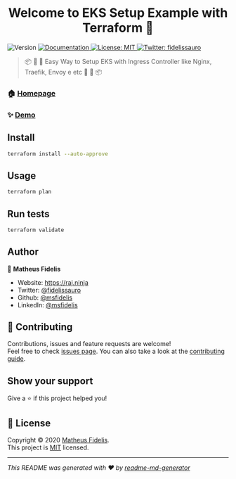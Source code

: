 <h1 align="center">Welcome to EKS Setup Example with Terraform 👋</h1>
<p>
  <img alt="Version" src="https://img.shields.io/badge/version-v0-blue.svg?cacheSeconds=2592000" />
  <a href="/" target="_blank">
    <img alt="Documentation" src="https://img.shields.io/badge/documentation-yes-brightgreen.svg" />
  </a>
  <a href="LICENSE" target="_blank">
    <img alt="License: MIT" src="https://img.shields.io/badge/License-MIT-yellow.svg" />
  </a>
  <a href="https://twitter.com/fidelissauro" target="_blank">
    <img alt="Twitter: fidelissauro" src="https://img.shields.io/twitter/follow/fidelissauro.svg?style=social" />
  </a>
</p>

> :package: :whale: :rocket: Easy Way to Setup EKS with Ingress Controller like Nginx, Traefik, Envoy e etc :rocket: :whale: :package: 

### 🏠 [Homepage](/)

### ✨ [Demo](/)

## Install

```sh
terraform install --auto-approve
```

## Usage

```sh
terraform plan
```

## Run tests

```sh
terraform validate
```

## Author

👤 **Matheus Fidelis**

* Website: https://raj.ninja
* Twitter: [@fidelissauro](https://twitter.com/fidelissauro)
* Github: [@msfidelis](https://github.com/msfidelis)
* LinkedIn: [@msfidelis](https://linkedin.com/in/msfidelis)

## 🤝 Contributing

Contributions, issues and feature requests are welcome!<br />Feel free to check [issues page](/issues). You can also take a look at the [contributing guide](CONTRIBUTING.md).

## Show your support

Give a ⭐️ if this project helped you!

## 📝 License

Copyright © 2020 [Matheus Fidelis](https://github.com/msfidelis).<br />
This project is [MIT](LICENSE) licensed.

***
_This README was generated with ❤️ by [readme-md-generator](https://github.com/kefranabg/readme-md-generator)_